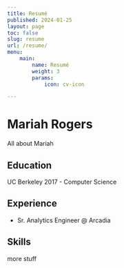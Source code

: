 ```yaml
---
title: Resumé
published: 2024-01-25
layout: page
toc: false
slug: resume
url: /resume/
menu:
    main:
        name: Resumé
        weight: 3
        params: 
            icon: cv-icon

---
```


# Mariah Rogers
All about Mariah

## Education
UC Berkeley 2017 - Computer Science 

## Experience
 * Sr. Analytics Engineer @ Arcadia 

## Skills
 more stuff